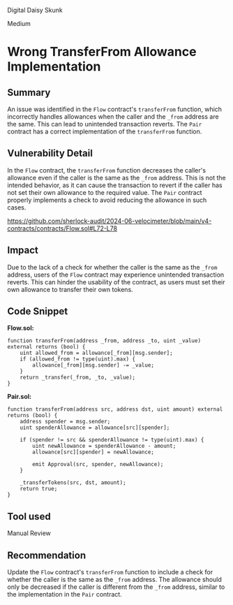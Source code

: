 Digital Daisy Skunk

Medium

# Wrong TransferFrom Allowance Implementation

## Summary
An issue was identified in the `Flow` contract's `transferFrom` function, which incorrectly handles allowances when the caller and the `_from` address are the same. This can lead to unintended transaction reverts. 
The `Pair` contract has a correct implementation of the `transferFrom` function.

## Vulnerability Detail
In the `Flow` contract, the `transferFrom` function decreases the caller's allowance even if the caller is the same as the `_from` address. This is not the intended behavior, as it can cause the transaction to revert if the caller has not set their own allowance to the required value. 
The `Pair` contract properly implements a check to avoid reducing the allowance in such cases.

https://github.com/sherlock-audit/2024-06-velocimeter/blob/main/v4-contracts/contracts/Flow.sol#L72-L78

## Impact
Due to the lack of a check for whether the caller is the same as the `_from` address, users of the `Flow` contract may experience unintended transaction reverts. This can hinder the usability of the contract, as users must set their own allowance to transfer their own tokens.

## Code Snippet
**Flow.sol:**
```solidity
function transferFrom(address _from, address _to, uint _value) external returns (bool) {
    uint allowed_from = allowance[_from][msg.sender];
    if (allowed_from != type(uint).max) {
        allowance[_from][msg.sender] -= _value;
    }
    return _transfer(_from, _to, _value);
}
```

**Pair.sol:**
```solidity
function transferFrom(address src, address dst, uint amount) external returns (bool) {
    address spender = msg.sender;
    uint spenderAllowance = allowance[src][spender];

    if (spender != src && spenderAllowance != type(uint).max) {
        uint newAllowance = spenderAllowance - amount;
        allowance[src][spender] = newAllowance;

        emit Approval(src, spender, newAllowance);
    }

    _transferTokens(src, dst, amount);
    return true;
}
```

## Tool used
Manual Review

## Recommendation
Update the `Flow` contract's `transferFrom` function to include a check for whether the caller is the same as the `_from` address. The allowance should only be decreased if the caller is different from the `_from` address, similar to the implementation in the `Pair` contract.